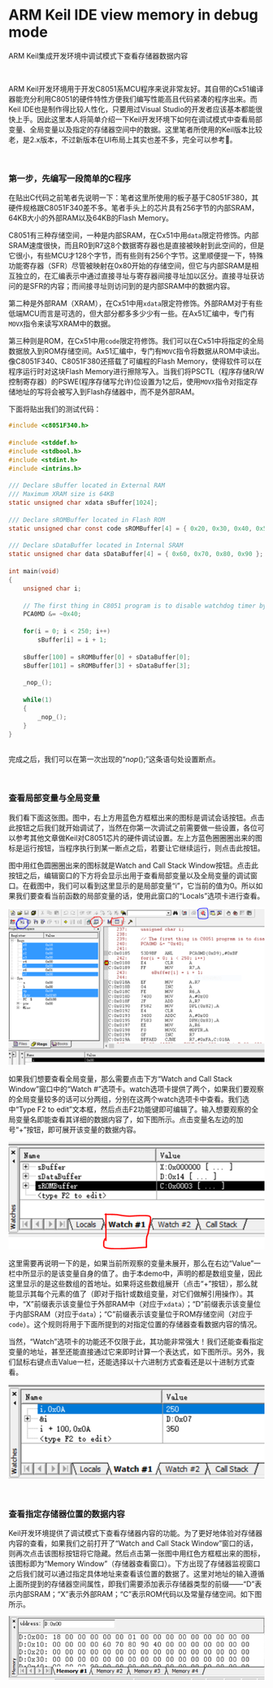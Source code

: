 # ARM Keil IDE view memory in debug mode
ARM Keil集成开发环境中调试模式下查看存储器数据内容

<br />

ARM Keil开发环境用于开发C8051系MCU程序来说非常友好。其自带的Cx51编译器能充分利用C8051的硬件特性方便我们编写性能高且代码紧凑的程序出来。而Keil IDE也是制作得比较人性化，只要用过Visual Studio的开发者应该基本都能很快上手。因此这里本人将简单介绍一下Keil开发环境下如何在调试模式中查看局部变量、全局变量以及指定的存储器空间中的数据。这里笔者所使用的Keil版本比较老，是2.x版本，不过新版本在UI布局上其实也差不多，完全可以参考🤭。

<br />

### 第一步，先编写一段简单的C程序

在贴出C代码之前笔者先说明一下：笔者这里所使用的板子基于C8051F380，其硬件规格跟C8051F340差不多。笔者手头上的芯片具有256字节的内部SRAM，64KB大小的外部RAM以及64KB的Flash Memory。

C8051有三种存储空间，一种是内部SRAM，在Cx51中用`data`限定符修饰。内部SRAM速度很快，而且R0到R7这8个数据寄存器也是直接被映射到此空间的，但是它很小，有些MCU才128个字节，而有些则有256个字节。这里顺便提一下，特殊功能寄存器（SFR）尽管被映射在0x80开始的存储空间，但它与内部SRAM是相互独立的，在汇编表示中通过直接寻址与寄存器间接寻址加以区分。直接寻址获访问的是SFR的内容；而间接寻址则访问到的是内部SRAM中的数据内容。

第二种是外部RAM（XRAM），在Cx51中用`xdata`限定符修饰。外部RAM对于有些低端MCU而言是可选的，但大部分都多多少少有一些。在Ax51汇编中，专门有`MOVX`指令来读写XRAM中的数据。

第三种则是ROM，在Cx51中用`code`限定符修饰。我们可以在Cx51中将指定的全局数据放入到ROM存储空间。Ax51汇编中，专门有`MOVC`指令将数据从ROM中读出。像C8051F340、C8051F380还搭载了可编程的Flash Memory，使得软件可以在程序运行时对这块Flash Memory进行擦除写入。当我们将PSCTL（程序存储R/W控制寄存器）的PSWE(程序存储写允许)位设置为1之后，使用`MOVX`指令对指定存储地址的写将会被写入到Flash存储器中，而不是外部RAM。

下面将贴出我们的测试代码：

```c
#include <c8051F340.h>

#include <stddef.h>
#include <stdbool.h>
#include <stdint.h>
#include <intrins.h>

/// Declare sBuffer located in External RAM
/// Maximum XRAM size is 64KB
static unsigned char xdata sBuffer[1024];

/// Declare sROMBuffer located in Flash ROM
static unsigned char const code sROMBuffer[4] = { 0x20, 0x30, 0x40, 0x50 };

/// Declare sDataBuffer located in Internal SRAM
static unsigned char data sDataBuffer[4] = { 0x60, 0x70, 0x80, 0x90 };

int main(void)
{
    unsigned char i;

    // The first thing in C8051 program is to disable watchdog timer by clearing WDTE bit in PCA0MD
    PCA0MD &= ~0x40;

    for(i = 0; i < 250; i++)
        sBuffer[i] = i + 1;

    sBuffer[100] = sROMBuffer[0] + sDataBuffer[0];
    sBuffer[101] = sROMBuffer[3] + sDataBuffer[3];
    
    _nop_();
    
    while(1)
    {
        _nop_();
    }
}
    
```

完成之后，我们可以在第一次出现的“_nop_();”这条语句处设置断点。

<br />

### 查看局部变量与全局变量

我们看下面这张图。图中，右上方用蓝色方框框出来的图标是调试会话按钮。点击此按钮之后我们就开始调试了，当然在你第一次调试之前需要做一些设置，各位可以参考其他文章做Keil对C8051芯片的硬件调试设置。左上方蓝色圈圈圈出来的图标是运行按钮，当程序执行到某一断点之后，若要让它继续运行，则点击此按钮。

图中用红色圆圈圈出来的图标就是Watch and Call Stack Window按钮。点击此按钮之后，编辑窗口的下方将会显示出用于查看局部变量以及全局变量的调试窗口。在截图中，我们可以看到这里显示的是局部变量“i”，它当前的值为0。所以如果我们要查看当前函数的局部变量的话，使用此窗口的“Locals”选项卡进行查看。

![debug1.png](https://github.com/zenny-chen/ARM-Keil-IDE-view-memory-in-debug-mode/blob/master/debug1.PNG)

如果我们想要查看全局变量，那么需要点击下方“Watch and Call Stack Window”窗口中的“Watch #”选项卡。watch选项卡提供了两个，如果我们要观察的全局变量较多的话可以分两组，分别在这两个watch选项卡中查看。我们选中“Type F2 to edit”文本框，然后点击F2功能键即可编辑了。输入想要观察的全局变量名即能查看其详细的数据内容了，如下图所示。点击变量名左边的加号“+”按钮，即可展开该变量的数据内容。

![debug2.png](https://github.com/zenny-chen/ARM-Keil-IDE-view-memory-in-debug-mode/blob/master/debug2.PNG)

这里需要再说明一下的是，如果当前所观察的变量未展开，那么在右边“Value”一栏中所显示的是该变量自身的值了。由于本demo中，声明的都是数组变量，因此这里显示的是这些数组的首地址。如果将这些数组展开（点击“+”按钮），那么就能显示其每个元素的值了（即对于指针或数组变量，对它们做解引用操作）。其中，“X”前缀表示该变量位于外部RAM中（对应于`xdata`）；“D”前缀表示该变量位于内部SRAM（对应于`data`）；“C”前缀表示该变量位于ROM存储空间（对应于`code`）。这个规则将用于下面所提到的对指定位置的存储器查看数据内容的情况。

当然，“Watch”选项卡的功能还不仅限于此，其功能非常强大！我们还能查看指定变量的地址，甚至还能直接通过它来即时计算一个表达式，如下图所示。另外，我们鼠标右键点击Value一栏，还能选择以十六进制方式查看还是以十进制方式查看。

![debug4.png](https://github.com/zenny-chen/ARM-Keil-IDE-view-memory-in-debug-mode/blob/master/debug4.PNG)

<br />

### 查看指定存储器位置的数据内容

Keil开发环境提供了调试模式下查看存储器内容的功能。为了更好地体验对存储器内容的查看，如果我们之前打开了“Watch and Call Stack Window”窗口的话，则再次点击该图标按钮将它隐藏。然后点击第一张图中用红色方框框出来的图标，该图标即为“Memory Window”（存储器查看窗口）。下方出现了存储器监视窗口之后我们就可以通过指定具体地址来查看该位置的数据了。这里对地址的输入遵循上面所提到的存储器空间属性，即我们需要添加表示存储器类型的前缀——“D”表示内部SRAM；“X”表示外部RAM；“C”表示ROM代码以及常量存储空间。如下图所示。

![debug3.png](https://github.com/zenny-chen/ARM-Keil-IDE-view-memory-in-debug-mode/blob/master/debug3.PNG)


